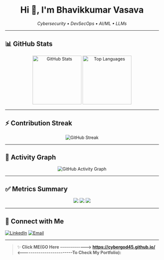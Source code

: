 <!-- Profile README – put this in a repo named exactly like your GitHub username -->

<h1 align="center">Hi 👋, I'm Bhavikkumar Vasava</h1>
<p align="center">
  <em>Cybersecurity • DevSecOps • AI/ML • LLMs</em>
</p>

---

## 📊 GitHub Stats

<p align="center">
  <!-- Overall GitHub stats -->
  <img src="https://github-readme-stats.vercel.app/api?username=CyberGod45&show_icons=true&hide_border=true&theme=tokyonight" alt="GitHub Stats" height="160"/>

  <!-- Most used languages -->
  <img src="https://github-readme-stats.vercel.app/api/top-langs/?username=CyberGod45&layout=compact&hide_border=true&theme=tokyonight" alt="Top Languages" height="160"/>
</p>

---

## ⚡ Contribution Streak

<p align="center">
  <img src="https://streak-stats.demolab.com?user=CyberGod45&theme=tokyonight&hide_border=true" alt="GitHub Streak"/>
  <!-- [![GitHub Streak](https://streak-stats.demolab.com/?user=CyberGod45)](https://git.io/streak-stats) -->
</p>

---

## 🚀 Activity Graph

<p align="center">
  <img src="https://github-readme-activity-graph.vercel.app/graph?username=CyberGod45&theme=tokyo-night&hide_border=true" alt="GitHub Activity Graph"/>
</p>

---

## ✅ Metrics Summary
<!-- These shields update dynamically with your stats -->
<p align="center">
  <img src="https://img.shields.io/github/followers/CyberGod45?label=Followers&style=for-the-badge&color=00d4ff" />
  <img src="https://img.shields.io/github/stars/CyberGod45?label=Total%20Stars&style=for-the-badge&color=00ff99" />
  <img src="https://komarev.com/ghpvc/?username=CyberGod45&label=Profile%20Views&style=for-the-badge&color=green" />
</p>

---

## 🔗 Connect with Me
[![LinkedIn](https://img.shields.io/badge/LinkedIn-Bhavikkumar%20Vasava-0e76a8?style=for-the-badge&logo=linkedin)](https://www.linkedin.com/in/bhavikkumar-vasava-b9744922a)
[![Email](https://img.shields.io/badge/Email-bhavikvasava768%40gmail.com-red?style=for-the-badge&logo=gmail)](mailto:bhavikvasava768@gmail.com)

---

> ✨ **Click ME(GO Here -------------> https://cybergod45.github.io/ <-------------------------To Check My Portfolio):**  

